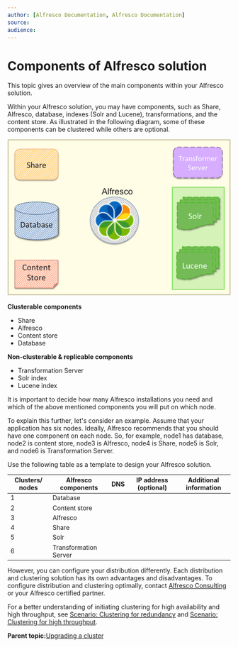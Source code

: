```yaml
---
author: [Alfresco Documentation, Alfresco Documentation]
source: 
audience: 
---
```


# Components of Alfresco solution

This topic gives an overview of the main components within your Alfresco solution.

Within your Alfresco solution, you may have components, such as Share, Alfresco, database, indexes \(Solr and Lucene\), transformations, and the content store. As illustrated in the following diagram, some of these components can be clustered while others are optional.

![](../images/Alfsolution.png)

**Clusterable components**

-   Share
-   Alfresco
-   Content store
-   Database

**Non-clusterable & replicable components**

-   Transformation Server
-   Solr index
-   Lucene index

It is important to decide how many Alfresco installations you need and which of the above mentioned components you will put on which node.

To explain this further, let's consider an example. Assume that your application has six nodes. Ideally, Alfresco recommends that you should have one component on each node. So, for example, node1 has database, node2 is content store, node3 is Alfresco, node4 is Share, node5 is Solr, and node6 is Transformation Server.

Use the following table as a template to design your Alfresco solution.

|Clusters/ nodes|Alfresco components|DNS|IP address \(optional\)|Additional information|
|---------------|-------------------|---|-----------------------|----------------------|
|1|Database| | | |
|2|Content store| | | |
|3|Alfresco| | | |
|4|Share| | | |
|5|Solr| | | |
|6|Transformation Server| | | |

However, you can configure your distribution differently. Each distribution and clustering solution has its own advantages and disadvantages. To configure distribution and clustering optimally, contact [Alfresco Consulting](http://www.alfresco.com/services/consulting) or your Alfresco certified partner.

For a better understanding of initiating clustering for high availability and high throughput, see [Scenario: Clustering for redundancy](cluster-scenario-redundancy.md) and [Scenario: Clustering for high throughput](cluster-scenario-throughput.md).

**Parent topic:**[Upgrading a cluster](../tasks/upgrade-cluster.md)

